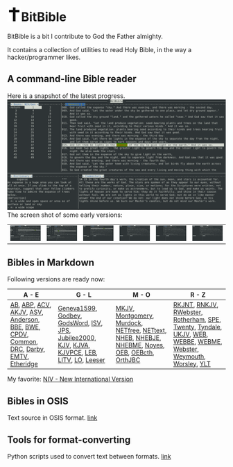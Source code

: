 # <img src="https://raw.githubusercontent.com/michael2012z/BitBible/master/docs/img/BitCross_title.png"/>BitBible

BitBible is a bit I contribute to God the Father almighty.

It contains a collection of utilities to read Holy Bible, in the way a hacker/programmer likes.

## A command-line Bible reader

Here is a snapshot of the latest progress.
![](docs/img/bitbible_07.png)
The screen shot of some early versions:
<table>
<tr>
  <td width=200>
    <img src=docs/img/bitbible_06.png />
  </td> 
  <td width=200>
    <img src=docs/img/bitbible_05.png />
  </td>  
  <td width=200>
    <img src=docs/img/bitbible_04.png />
  </td>
  <td width=200>
    <img src=docs/img/bitbible_03.png />
  </td>
  <td width=200>
    <img src=docs/img/bitbible_02.png />
  </td>
  <td width=200>
    <img src=docs/img/bitbible_01.png />
  </td>
</tr>
</table>


## Bibles in Markdown
Following versions are ready now:

|           A - E               | G - L | M - O | R - Z |
|-------|-------|-------|-------|
| [AB](markdown/AB/README.md), [ABP](markdown/ABP/README.md), [ACV](markdown/ACV/README.md), [AKJV](markdown/AKJV/README.md), [ASV](markdown/ASV/README.md), [Anderson](markdown/Anderson/README.md), [BBE](markdown/BBE/README.md), [BWE](markdown/BWE/README.md), [CPDV](markdown/CPDV/README.md), [Common](markdown/Common/README.md), [DRC](markdown/DRC/README.md), [Darby](markdown/Darby/README.md), [EMTV](markdown/EMTV/README.md), [Etheridge](markdown/Etheridge/README.md) | [Geneva1599](markdown/Geneva1599/README.md), [Godbey](markdown/Godbey/README.md), [GodsWord](markdown/GodsWord/README.md), [ISV](markdown/ISV/README.md), [JPS](markdown/JPS/README.md), [Jubilee2000](markdown/Jubilee2000/README.md), [KJV](markdown/KJV/README.md), [KJVA](markdown/KJVA/README.md), [KJVPCE](markdown/KJVPCE/README.md), [LEB](markdown/LEB/README.md), [LITV](markdown/LITV/README.md), [LO](markdown/LO/README.md), [Leeser](markdown/Leeser/README.md) | [MKJV](markdown/MKJV/README.md), [Montgomery](markdown/Montgomery/README.md), [Murdock](markdown/Murdock/README.md), [NETfree](markdown/NETfree/README.md), [NETtext](markdown/NETtext/README.md), [NHEB](markdown/NHEB/README.md), [NHEBJE](markdown/NHEBJE/README.md), [NHEBME](markdown/NHEBME/README.md), [Noyes](markdown/Noyes/README.md), [OEB](markdown/OEB/README.md), [OEBcth](markdown/OEBcth/README.md), [OrthJBC](markdown/OrthJBC/README.md) | [RKJNT](markdown/RKJNT/README.md), [RNKJV](markdown/RNKJV/README.md), [RWebster](markdown/RWebster/README.md), [Rotherham](markdown/Rotherham/README.md), [SPE](markdown/SPE/README.md), [Twenty](markdown/Twenty/README.md), [Tyndale](markdown/Tyndale/README.md), [UKJV](markdown/UKJV/README.md), [WEB](markdown/WEB/README.md), [WEBBE](markdown/WEBBE/README.md), [WEBME](markdown/WEBME/README.md), [Webster](markdown/Webster/README.md), [Weymouth](markdown/Weymouth/README.md), [Worsley](markdown/Worsley/README.md), [YLT](markdown/YLT/README.md) |

My favorite: [NIV - New International Version](markdown/NIV/README.md)

## Bibles in OSIS

Text source in OSIS format. [link](source/osis)

## Tools for format-converting

Python scripts used to convert text between formats. [link](util)

